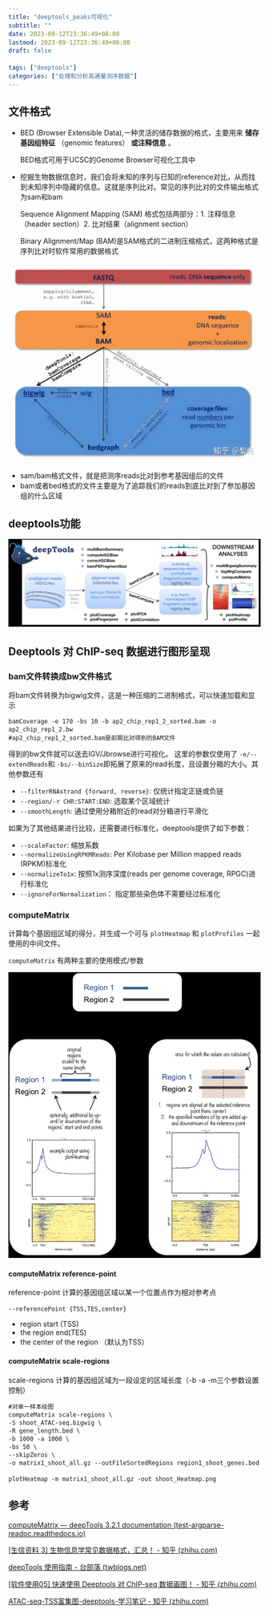 ```yaml
---
title: "deeptools_peaks可视化"
subtitle: ""
date: 2023-09-12T23:36:49+08:00
lastmod: 2023-09-12T23:36:49+08:00
draft: false

tags: ["deeptools"]
categories: ["处理和分析高通量测序数据"]
---
```

## 文件格式

* BED (Browser Extensible Data),一种灵活的储存数据的格式，主要用来 **储存基因组特征** （genomic features） **或注释信息** 。

  BED格式可用于UCSC的Genome Browser可视化工具中
* 挖掘生物数据信息时，我们会将未知的序列与已知的reference对比，从而找到未知序列中隐藏的信息。这就是序列比对。常见的序列比对的文件输出格式为sam和bam

  Sequence Alignment Mapping (SAM) 格式包括两部分：1. 注释信息（header section）2. 比对结果（alignment section）

  Binary Alignment/Map (BAM)是SAM格式的二进制压缩格式，这两种格式是序列比对时软件常用的数据格式

![1694860955483](image/index/1694860955483.png)

* sam/bam格式文件，就是把测序reads比对到参考基因组后的文件
* bam或者bed格式的文件主要是为了追踪我们的reads到底比对到了参加基因组的什么区域

## deeptools功能

![1694859369228](image/index/1694859369228.png "deeptools模块流程图")

## Deeptools 对 ChIP-seq 数据进行图形呈现

### bam文件转换成bw文件格式

将bam文件转换为bigwig文件，这是一种压缩的二进制格式，可以快速加载和显示

```shell
bamCoverage -e 170 -bs 10 -b ap2_chip_rep1_2_sorted.bam -o ap2_chip_rep1_2.bw
#ap2_chip_rep1_2_sorted.bam是前期比对得到的BAM文件
```

得到的bw文件就可以送去IGV/Jbrowse进行可视化。 这里的参数仅使用了 `-e/--extendReads`和 `-bs/--binSize`即拓展了原来的read长度，且设置分箱的大小。其他参数还有

- `--filterRNAstrand {forward, reverse}`: 仅统计指定正链或负链
- `--region/-r CHR:START:END`: 选取某个区域统计
- `--smoothLength`: 通过使用分箱附近的read对分箱进行平滑化

如果为了其他结果进行比较，还需要进行标准化，deeptools提供了如下参数：

- `--scaleFactor`: 缩放系数
- `--normalizeUsingRPKMReads`: Per Kilobase per Million mapped reads (RPKM)标准化
- `--normalizeTo1x`: 按照1x测序深度(reads per genome coverage, RPGC)进行标准化
- `--ignoreForNormalization`： 指定那些染色体不需要经过标准化

### computeMatrix

计算每个基因组区域的得分，并生成一个可与 ``plotHeatmap`` 和 ``plotProfiles`` 一起使用的中间文件。

`computeMatrix` 有两种主要的使用模式/参数

![1695036626998](image/index/1695036626998.png)

#### computeMatrix reference-point

reference-point 计算的基因组区域以某一个位置点作为相对参考点

`--referencePoint {TSS,TES,center}`

* region start (TSS)
* the region end(TES)
* the center of the region （默认为TSS）

#### computeMatrix scale-regions

scale-regions 计算的基因组区域为一段设定的区域长度（-b -a -m三个参数设置控制）

```shell
#对单一样本绘图
computeMatrix scale-regions \
-S shoot_ATAC-seq.bigwig \
-R gene_length.bed \
-b 1000 -a 1000 \
-bs 50 \
--skipZeros \
-o matrix1_shoot_all.gz --outFileSortedRegions region1_shoot_genes.bed

plotHeatmap -m matrix1_shoot_all.gz -out shoot_Heatmap.png
```



## 参考

[computeMatrix — deepTools 3.2.1 documentation (test-argparse-readoc.readthedocs.io)](https://test-argparse-readoc.readthedocs.io/en/latest/content/tools/computeMatrix.html)

[[生信资料 3] 生物信息学常见数据格式，汇总！ - 知乎 (zhihu.com)](https://zhuanlan.zhihu.com/p/67402565)

[deepTools 使用指南 - 台部落 (twblogs.net)](https://www.twblogs.net/a/5cc19761bd9eee3aed7895c3)

[[软件使用05] 快速使用 Deeptools 对 ChIP-seq 数据画图！ - 知乎 (zhihu.com)](https://zhuanlan.zhihu.com/p/166282791)

[ATAC-seq-TSS富集图-deeptools-学习笔记 - 知乎 (zhihu.com)](https://zhuanlan.zhihu.com/p/434546334)
